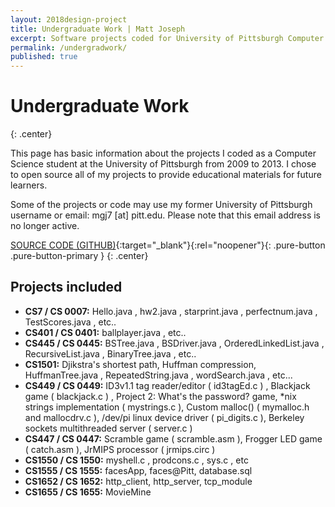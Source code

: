 ```yaml
---
layout: 2018design-project
title: Undergraduate Work | Matt Joseph
excerpt: Software projects coded for University of Pittsburgh Computer Science classes
permalink: /undergradwork/
published: true
---
```

<div class="center"><amp-img src="/images/PittIcon.png" width="213" height="106" alt="University of Pittsburgh Icon"></amp-img></div>

# Undergraduate Work
{: .center}

This page has basic information about the projects I coded as a Computer Science student at the University of Pittsburgh from 2009 to 2013. I chose to open source all of my projects to provide educational materials for future learners.

Some of the projects or code may use my former University of Pittsburgh username or email: mgj7 [at] pitt.edu. Please note that this email address is no longer active.

[SOURCE CODE (GITHUB)](https://github.com/devadvance/basic-computer-science-coding){:target="_blank"}{:rel="noopener"}{: .pure-button .pure-button-primary }
{: .center}

## Projects included

* **CS7 / CS 0007:** Hello.java , hw2.java , starprint.java , perfectnum.java , TestScores.java , etc..
* **CS401 / CS 0401:** ballplayer.java , etc..
* **CS445 / CS 0445:** BSTree.java , BSDriver.java , OrderedLinkedList.java , RecursiveList.java , BinaryTree.java , etc..
* **CS1501:** Djikstra's shortest path, Huffman compression, HuffmanTree.java , RepeatedString.java , wordSearch.java , etc...
* **CS449 / CS 0449:** ID3v1.1 tag reader/editor ( id3tagEd.c ) , Blackjack game ( blackjack.c ) , Project 2: What's the password? game, &ast;nix strings implementation ( mystrings.c ), Custom malloc() ( mymalloc.h and mallocdrv.c ), /dev/pi linux device driver ( pi_digits.c ), Berkeley sockets multithreaded server ( server.c )
* **CS447 / CS 0447:** Scramble game ( scramble.asm ), Frogger LED game ( catch.asm ), JrMIPS processor ( jrmips.circ )
* **CS1550 / CS 1550:** myshell.c , prodcons.c , sys.c , etc
* **CS1555 / CS 1555:** facesApp, faces@Pitt, database.sql
* **CS1652 / CS 1652:** http_client, http_server, tcp_module
* **CS1655 / CS 1655:** MovieMine
